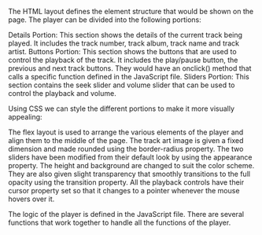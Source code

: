 The HTML layout defines the element structure that would be shown on the page. The player can be divided into the following portions:
 

Details Portion: This section shows the details of the current track being played. It includes the track number, track album, track name and track artist.
Buttons Portion: This section shows the buttons that are used to control the playback of the track. It includes the play/pause button, the previous and next track buttons. They would have an onclick() method that calls a specific function defined in the JavaScript file.
Sliders Portion: This section contains the seek slider and volume slider that can be used to control the playback and volume.

Using CSS we can style the different portions to make it more visually appealing: 
 

The flex layout is used to arrange the various elements of the player and align them to the middle of the page.
The track art image is given a fixed dimension and made rounded using the border-radius property.
The two sliders have been modified from their default look by using the appearance property. The height and background are changed to suit the color scheme. They are also given slight transparency that smoothly transitions to the full opacity using the transition property.
All the playback controls have their cursor property set so that it changes to a pointer whenever the mouse hovers over it.

The logic of the player is defined in the JavaScript file. There are several functions that work together to handle all the functions of the player.
